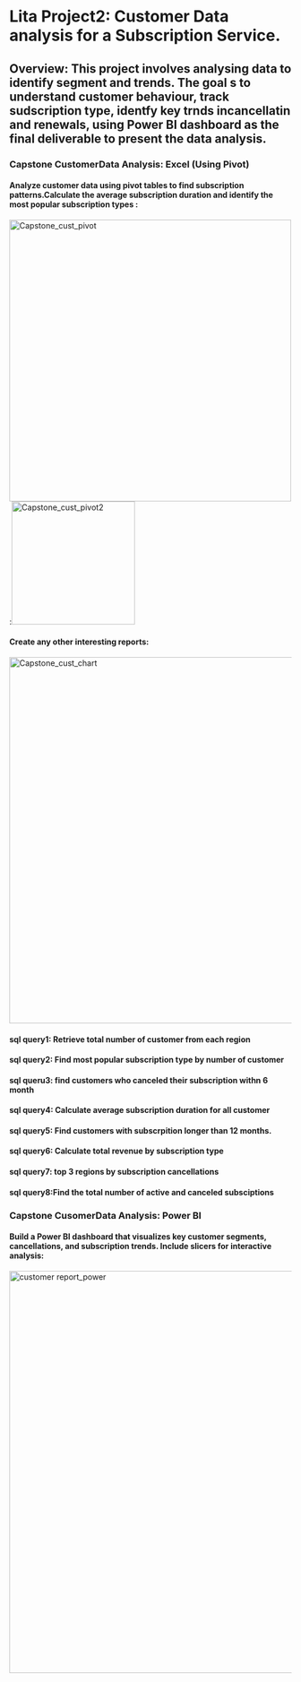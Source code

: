  # Lita Project2: Customer Data analysis for a Subscription Service.
## Overview:  This project involves analysing data to identify segment and trends. The goal s to understand customer behaviour, track sudscription type, identfy key trnds incancellatin and renewals, using Power BI dashboard as the final deliverable to present the data analysis.
### Capstone CustomerData Analysis: Excel (Using Pivot)
#### Analyze customer data using pivot tables to find subscription patterns.Calculate the average subscription duration and identify the most popular subscription types :
<img width="503" alt="Capstone_cust_pivot" src="https://github.com/user-attachments/assets/2b964b91-3cf7-4609-8a95-ea1fa96fd64f">
:<img width="220" alt="Capstone_cust_pivot2" src="https://github.com/user-attachments/assets/f7aaa5e8-0a9d-4292-8de0-d9d86b907d1a">



#### Create any other interesting reports:
<img width="654" alt="Capstone_cust_chart" src="https://github.com/user-attachments/assets/8d07b4a3-abad-4b53-be08-ca741956d4f0">

#### sql query1: Retrieve total number of customer from each region
#### sql query2: Find most popular subscription type by number of customer
#### sql queru3: find customers who canceled their subscription withn 6 month
#### sql query4: Calculate average subscription duration for all customer
#### sql query5: Find customers with subscrpition longer than 12 months.
#### sql query6: Calculate total revenue by subscription type
#### sql query7: top 3 regions by subscription cancellations
#### sql query8:Find the total number of active and canceled subsciptions 
### Capstone CusomerData Analysis: Power BI
#### Build a Power BI dashboard that visualizes key customer segments, cancellations, and subscription trends. Include slicers for interactive analysis:
<img width="718" alt="customer report_power" src="https://github.com/user-attachments/assets/819e22f3-ed6a-4d54-af85-8d1655a28797">

